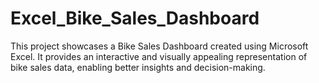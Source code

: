 # Excel_Bike_Sales_Dashboard
This project showcases a Bike Sales Dashboard created using Microsoft Excel. It provides an interactive and visually appealing representation of bike sales data, enabling better insights and decision-making.
